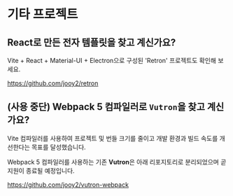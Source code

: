 # 기타 프로젝트

## React로 만든 전자 템플릿을 찾고 계신가요?

Vite + React + Material-UI + Electron으로 구성된 'Retron' 프로젝트도 확인해 보세요.

https://github.com/jooy2/retron

## (사용 중단) Webpack 5 컴파일러로 `Vutron`을 찾고 계신가요?

Vite 컴파일러를 사용하여 프로젝트 및 번들 크기를 줄이고 개발 환경과 빌드 속도를 개선한다는 목표를 달성했습니다.

Webpack 5 컴파일러를 사용하는 기존 **Vutron**은 아래 리포지토리로 분리되었으며 곧 지원이 종료될 예정입니다.

https://github.com/jooy2/vutron-webpack

